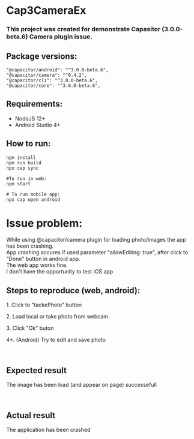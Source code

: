 # Cap3CameraEx

### This project was created for demonstrate Capasitor (3.0.0-beta.6) Camera plugin issue.

## Package versions:
```
"@capacitor/android": "^3.0.0-beta.6",
"@capacitor/camera": "^0.4.2",
"@capacitor/cli": "^3.0.0-beta.6",
"@capacitor/core": "^3.0.0-beta.6",
```

## Requirements:
- NodeJS 12+
- Android Studio 4+

## How to run:
```
npm install
npm run build
npx cap sync

#To run in web:
npm start

# To run mobile app:
npx cap open android
```


# Issue problem:  
While using @capacitor/camera plugin for loading photo/images the app has been crashing.  
App crashing accures if used parameter "allowEditing: true", after click to "Done" button in android app.  
The web app works fine.  
I don't have the opportunity to test iOS app 


<h2>Steps to reproduce (web, android):</h2>
<p>1. Click to "tackePhoto" button</p>
<p>2. Load local or take photo from webcam</p>
<p>3. Click "Ok" buton</p>
<p>4*. (Android) Try to edit and save photo</p>
<br>
<h2>Expected result</h2>
<p>The image has been load (and appear on page) successefull</p>
<br>
<h2>Actual result</h2>
<p>The application has been crashed</p>
